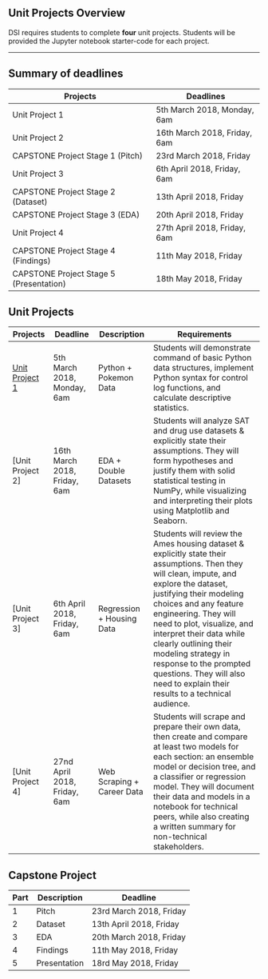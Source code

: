 <a id="overview"></a>
## Unit Projects Overview
DSI requires students to complete **four** unit projects. Students will be provided the Jupyter notebook starter-code for each project. 

---

## Summary of deadlines
Projects  | Deadlines |
--------- | ---------------------------- |
|Unit Project 1 |	5th March 2018, Monday, 6am|
|Unit Project 2 |	16th March 2018, Friday, 6am|
|CAPSTONE Project Stage 1 (Pitch) | 23rd March 2018, Friday|
|Unit Project 3 |	6th April 2018, Friday, 6am|
|CAPSTONE Project Stage 2 (Dataset) |	13th April 2018, Friday|
|CAPSTONE Project Stage 3 (EDA) | 20th April 2018, Friday|
|Unit Project 4 | 27th April 2018, Friday, 6am|
|CAPSTONE Project Stage 4 (Findings)| 11th May 2018, Friday|
|CAPSTONE Project Stage 5 (Presentation) | 18th May 2018, Friday|

## Unit Projects
Projects  | Deadline | Description | Requirements |
--------- | ---------------------------- | ----------- | ------------ | 
[Unit Project 1][1-1A] |5th March 2018, Monday, 6am|Python + Pokemon Data|Students will demonstrate command of basic Python data structures, implement Python syntax for control log functions, and calculate descriptive statistics.|
[Unit Project 2] |16th March 2018, Friday, 6am|EDA + Double Datasets|Students will analyze SAT and drug use datasets & explicitly state their assumptions. They will form hypotheses and justify them with solid statistical testing in NumPy, while visualizing and interpreting their plots using Matplotlib and Seaborn.|
[Unit Project 3] |6th April 2018, Friday, 6am|Regression + Housing Data|Students will review the Ames housing dataset & explicitly state their assumptions. Then they will clean, impute, and explore the dataset, justifying their modeling choices and any feature engineering. They will need to plot, visualize, and interpret their data while clearly outlining their modeling strategy in response to the prompted questions. They will also need to explain their results to a technical audience.|
[Unit Project 4] |27nd April 2018, Friday, 6am|Web Scraping + Career Data|Students will scrape and prepare their own data, then create and compare at least two models for each section: an ensemble model or decision tree, and a classifier or regression model. They will document their data and models in a notebook for technical peers, while also creating a written summary for non-technical stakeholders. |

## Capstone Project

Part      |  Description                   | Deadline | 
--------- | ---------------------------- | ----------- | 
1         | Pitch                        | 23rd March 2018, Friday
2         | Dataset							| 13th April 2018, Friday
3         | EDA								| 20th March 2018, Friday
4         | Findings						| 11th May 2018, Friday
5         | Presentation					| 18rd May 2018, Friday


[1-1A]: https://git.generalassemb.ly/dsi-sg-02/projects/blob/master/project-one
[1-1B]: https://git.generalassemb.ly/dsi-sg-02/projects/blob/master/project-two
[1-1C]: https://git.generalassemb.ly/dsi-sg-02/projects/blob/master/kaggle-mosquito
[1-1D]: https://git.generalassemb.ly/dsi-sg-02/projects/blob/master/project-three
[1-1E]: https://git.generalassemb.ly/dsi-sg-02/projects/blob/master/project-four
[1-1F]: https://git.generalassemb.ly/dsi-sg-02/projects/blob/master/project-capstone

[1-2A]: https://git.generalassemb.ly/dsi-sg-01/projects/blob/master/project-solutions
[1-2B]: https://git.generalassemb.ly/dsi-sg-01/projects/blob/master/project-solutions
[1-2D]: https://git.generalassemb.ly/dsi-sg-01/projects/blob/master/project-solutions
